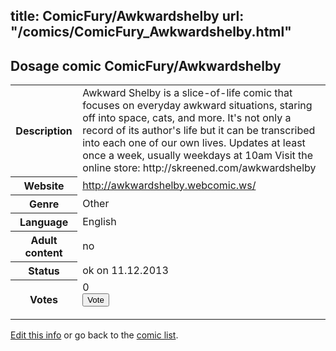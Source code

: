 title: ComicFury/Awkwardshelby
url: "/comics/ComicFury_Awkwardshelby.html"
---
Dosage comic ComicFury/Awkwardshelby
-----------------------------------------

<p id="msg"></p>
<script type="text/javascript">
if (window.location.search === '?edit_info_mail=sent_ok') {
  var elem = document.getElementById("msg");
  elem.innerHTML = 'Edited information sucessfully sent for review, which is usually done daily. Thanks!';
  elem.className = 'ok';
}
</script>
<table class="comicinfo">
<tr>
<th>Description</th><td>Awkward Shelby is a slice-of-life comic that focuses on everyday awkward situations, staring off into space, cats, and more. It's not only a record of its author's life but it can be transcribed into each one of our own lives. Updates at least once a week, usually weekdays at 10am Visit the online store: http://skreened.com/awkwardshelby</td>
</tr>
<tr>
<th>Website</th><td><a href="http://awkwardshelby.webcomic.ws/">http://awkwardshelby.webcomic.ws/</a></td>
</tr>
<tr>
<th>Genre</th><td>Other</td>
</tr>
<tr>
<th>Language</th><td>English</td>
</tr>
<tr>
<th>Adult content</th><td>no</td>
</tr>
<tr>
<th>Status</th><td>ok on 11.12.2013</td>
</tr>
<tr>
<th>Votes</th><td>0
<form action="http://gaecounter.appspot.com/count/" method="POST">
<input name="name" type="hidden" value="ComicFury_Awkwardshelby"/>
<input name="uid" type="hidden" id="voteuid" value=""/>
<input type="submit" value="Vote"/>
</form>
</td>
</tr>
</table>
<script type="text/javascript">
var ua = navigator.userAgent;
document.getElementById("voteuid").value = ua.replace(/[^a-zA-Z0-9\._:]/g , "_");;
</script>

[Edit this info](ComicFury_Awkwardshelby_edit.html) or go back to the [comic list](../comic-index.html).
